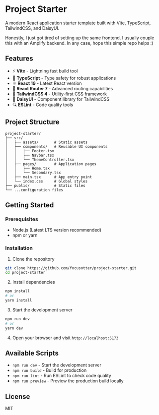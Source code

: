 # Project Starter

A modern React application starter template built with Vite, TypeScript, TailwindCSS, and DaisyUI.

Honestly, I just got tired of setting up the same frontend. I usually couple this with an Amplify backend.
In any case, hope this simple repo helps :)

## Features

- ⚡️ **Vite** - Lightning fast build tool
- 🔷 **TypeScript** - Type safety for robust applications
- ⚛️ **React 19** - Latest React version
- 🧩 **React Router 7** - Advanced routing capabilities
- 🎨 **TailwindCSS 4** - Utility-first CSS framework
- 🌼 **DaisyUI** - Component library for TailwindCSS
- 🔍 **ESLint** - Code quality tools

## Project Structure

```
project-starter/
├── src/
│   ├── assets/       # Static assets
│   ├── components/   # Reusable UI components
│   │   ├── Footer.tsx
│   │   ├── Navbar.tsx
│   │   └── ThemeController.tsx
│   ├── pages/        # Application pages
│   │   ├── Home.tsx
│   │   └── Secondary.tsx
│   ├── main.tsx      # App entry point
│   └── index.css     # Global styles
├── public/           # Static files
└── ...configuration files
```

## Getting Started

### Prerequisites

- Node.js (Latest LTS version recommended)
- npm or yarn

### Installation

1. Clone the repository

```bash
git clone https://github.com/focusotter/project-starter.git
cd project-starter
```

2. Install dependencies

```bash
npm install
# or
yarn install
```

3. Start the development server

```bash
npm run dev
# or
yarn dev
```

4. Open your browser and visit `http://localhost:5173`

## Available Scripts

- `npm run dev` - Start the development server
- `npm run build` - Build for production
- `npm run lint` - Run ESLint to check code quality
- `npm run preview` - Preview the production build locally

## License

MIT
